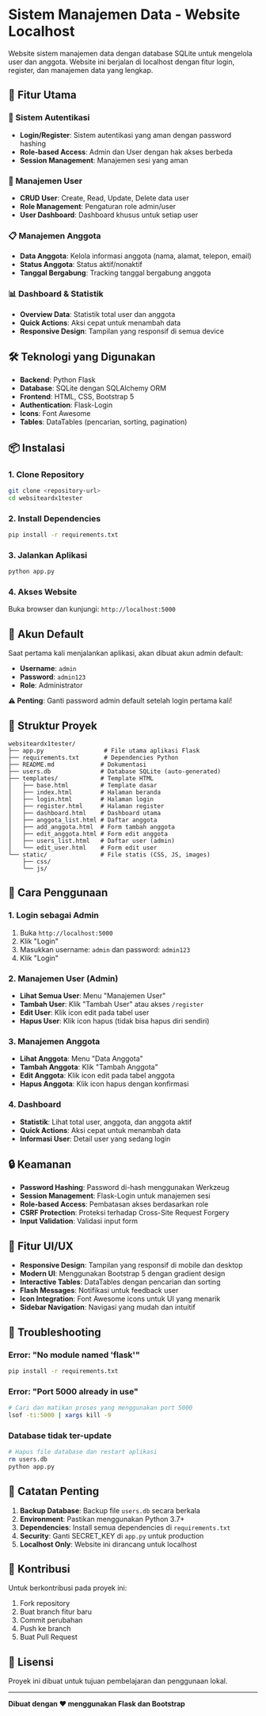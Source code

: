 # Sistem Manajemen Data - Website Localhost

Website sistem manajemen data dengan database SQLite untuk mengelola user dan anggota. Website ini berjalan di localhost dengan fitur login, register, dan manajemen data yang lengkap.

## 🚀 Fitur Utama

### 🔐 Sistem Autentikasi
- **Login/Register**: Sistem autentikasi yang aman dengan password hashing
- **Role-based Access**: Admin dan User dengan hak akses berbeda
- **Session Management**: Manajemen sesi yang aman

### 👥 Manajemen User
- **CRUD User**: Create, Read, Update, Delete data user
- **Role Management**: Pengaturan role admin/user
- **User Dashboard**: Dashboard khusus untuk setiap user

### 📋 Manajemen Anggota
- **Data Anggota**: Kelola informasi anggota (nama, alamat, telepon, email)
- **Status Anggota**: Status aktif/nonaktif
- **Tanggal Bergabung**: Tracking tanggal bergabung anggota

### 📊 Dashboard & Statistik
- **Overview Data**: Statistik total user dan anggota
- **Quick Actions**: Aksi cepat untuk menambah data
- **Responsive Design**: Tampilan yang responsif di semua device

## 🛠️ Teknologi yang Digunakan

- **Backend**: Python Flask
- **Database**: SQLite dengan SQLAlchemy ORM
- **Frontend**: HTML, CSS, Bootstrap 5
- **Authentication**: Flask-Login
- **Icons**: Font Awesome
- **Tables**: DataTables (pencarian, sorting, pagination)

## 📦 Instalasi

### 1. Clone Repository
```bash
git clone <repository-url>
cd websiteardx1tester
```

### 2. Install Dependencies
```bash
pip install -r requirements.txt
```

### 3. Jalankan Aplikasi
```bash
python app.py
```

### 4. Akses Website
Buka browser dan kunjungi: `http://localhost:5000`

## 🔑 Akun Default

Saat pertama kali menjalankan aplikasi, akan dibuat akun admin default:

- **Username**: `admin`
- **Password**: `admin123`
- **Role**: Administrator

**⚠️ Penting**: Ganti password admin default setelah login pertama kali!

## 📁 Struktur Proyek

```
websiteardx1tester/
├── app.py                 # File utama aplikasi Flask
├── requirements.txt       # Dependencies Python
├── README.md             # Dokumentasi
├── users.db              # Database SQLite (auto-generated)
├── templates/            # Template HTML
│   ├── base.html         # Template dasar
│   ├── index.html        # Halaman beranda
│   ├── login.html        # Halaman login
│   ├── register.html     # Halaman register
│   ├── dashboard.html    # Dashboard utama
│   ├── anggota_list.html # Daftar anggota
│   ├── add_anggota.html  # Form tambah anggota
│   ├── edit_anggota.html # Form edit anggota
│   ├── users_list.html   # Daftar user (admin)
│   └── edit_user.html    # Form edit user
└── static/               # File statis (CSS, JS, images)
    ├── css/
    └── js/
```

## 🎯 Cara Penggunaan

### 1. Login sebagai Admin
1. Buka `http://localhost:5000`
2. Klik "Login"
3. Masukkan username: `admin` dan password: `admin123`
4. Klik "Login"

### 2. Manajemen User (Admin)
- **Lihat Semua User**: Menu "Manajemen User"
- **Tambah User**: Klik "Tambah User" atau akses `/register`
- **Edit User**: Klik icon edit pada tabel user
- **Hapus User**: Klik icon hapus (tidak bisa hapus diri sendiri)

### 3. Manajemen Anggota
- **Lihat Anggota**: Menu "Data Anggota"
- **Tambah Anggota**: Klik "Tambah Anggota"
- **Edit Anggota**: Klik icon edit pada tabel anggota
- **Hapus Anggota**: Klik icon hapus dengan konfirmasi

### 4. Dashboard
- **Statistik**: Lihat total user, anggota, dan anggota aktif
- **Quick Actions**: Aksi cepat untuk menambah data
- **Informasi User**: Detail user yang sedang login

## 🔒 Keamanan

- **Password Hashing**: Password di-hash menggunakan Werkzeug
- **Session Management**: Flask-Login untuk manajemen sesi
- **Role-based Access**: Pembatasan akses berdasarkan role
- **CSRF Protection**: Proteksi terhadap Cross-Site Request Forgery
- **Input Validation**: Validasi input form

## 🎨 Fitur UI/UX

- **Responsive Design**: Tampilan yang responsif di mobile dan desktop
- **Modern UI**: Menggunakan Bootstrap 5 dengan gradient design
- **Interactive Tables**: DataTables dengan pencarian dan sorting
- **Flash Messages**: Notifikasi untuk feedback user
- **Icon Integration**: Font Awesome icons untuk UI yang menarik
- **Sidebar Navigation**: Navigasi yang mudah dan intuitif

## 🐛 Troubleshooting

### Error: "No module named 'flask'"
```bash
pip install -r requirements.txt
```

### Error: "Port 5000 already in use"
```bash
# Cari dan matikan proses yang menggunakan port 5000
lsof -ti:5000 | xargs kill -9
```

### Database tidak ter-update
```bash
# Hapus file database dan restart aplikasi
rm users.db
python app.py
```

## 📝 Catatan Penting

1. **Backup Database**: Backup file `users.db` secara berkala
2. **Environment**: Pastikan menggunakan Python 3.7+
3. **Dependencies**: Install semua dependencies di `requirements.txt`
4. **Security**: Ganti SECRET_KEY di `app.py` untuk production
5. **Localhost Only**: Website ini dirancang untuk localhost

## 🤝 Kontribusi

Untuk berkontribusi pada proyek ini:

1. Fork repository
2. Buat branch fitur baru
3. Commit perubahan
4. Push ke branch
5. Buat Pull Request

## 📄 Lisensi

Proyek ini dibuat untuk tujuan pembelajaran dan penggunaan lokal.

---

**Dibuat dengan ❤️ menggunakan Flask dan Bootstrap**
